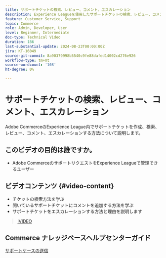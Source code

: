 ```yaml
---
title: サポートチケットの検索、レビュー、コメント、エスカレーション
description: Experience Leagueを使用したサポートチケットの検索、レビュー、コメント、エスカレーション
feature: Customer Service, Support
topic: Commerce
role: Admin, Developer, User
level: Beginner, Intermediate
doc-type: Technical Video
duration: 186
last-substantial-update: 2024-08-23T00:00:00Z
jira: KT-16049
source-git-commit: 8a90379998b5540c9fe88dafed14002cd276e926
workflow-type: tm+mt
source-wordcount: '108'
ht-degree: 0%

---
```



# サポートチケットの検索、レビュー、コメント、エスカレーション

Adobe CommerceのExperience League内でサポートチケットを作成、検索、レビュー、コメント、エスカレーションする方法について説明します。

## このビデオの目的は誰ですか。

* Adobe CommerceのサポートリクエストをExperience Leagueで管理できるユーザー

## ビデオコンテンツ {#video-content}

* チケットの検索方法を学ぶ
* 開いているサポートチケットにコメントを追加する方法を学ぶ
* サポートチケットをエスカレーションする方法と理由を説明します

>[!VIDEO](https://video.tv.adobe.com/v/3445312?learn=on&captions=jpn)

## Commerce ナレッジベースヘルプセンターガイド

[ サポートケースの送信 ](https://experienceleague.adobe.com/ja/docs/commerce-knowledge-base/kb/help-center-guide/magento-help-center-user-guide#support-case)
